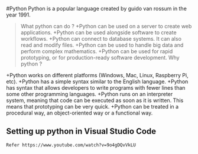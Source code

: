 #Python
Python is a popular language created by guido van rossum in the year 1991.
> What python can do ?
  +Python can be used on a server to create web applications.
  +Python can be used alongside software to create workflows.
  +Python can connect to database systems. It can also read and modify files.
  +Python can be used to handle big data and perform complex mathematics.
  +Python can be used for rapid prototyping, or for production-ready software development.
>Why python ?
  
  +Python works on different platforms (Windows, Mac, Linux, Raspberry Pi, etc).
  +Python has a simple syntax similar to the English language.
  +Python has syntax that allows developers to write programs with fewer lines than some other programming languages.
  +Python runs on an interpreter system, meaning that code can be executed as soon as it is written. This means that prototyping can be very quick.
  +Python can be treated in a procedural way, an object-oriented way or a functional way.

## Setting up python in Visual Studio Code

    Refer https://www.youtube.com/watch?v=9o4gDQvVkLU
